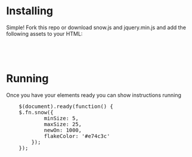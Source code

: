 # Installing

Simple! Fork this repo or download snow.js and jquery.min.js and add the following assets to your HTML:

<code>
<script src="https://cdnjs.cloudflare.com/ajax/libs/jquery/3.1.1/jquery.min.js"></script>
<script src="snow.js"></script>
</code>

# Running
Once you have your elements ready you can show instructions running
<pre>
	$(document).ready(function() {
	$.fn.snow({
	        minSize: 5,
	        maxSize: 25,
	        newOn: 1000,
	        flakeColor: '#e74c3c'
	    });
	});
</pre>